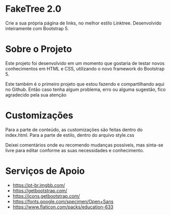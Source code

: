 # FakeTree 2.0
Crie a sua própria página de links, no melhor estilo Linktree. Desenvolvido inteiramente com Bootstrap 5.

# Sobre o Projeto
Este projeto foi desenvolvido em um momento que gostaria de testar novos conhecimentos em HTML e CSS, utilizando o novo framework do Bootstrap 5.

Este também é o primeiro projeto que estou fazendo e compartilhando aqui no Github. Então caso tenha algum problema, erro ou alguma sugestão, fico agradecido pela sua atenção

# Customizações
Para a parte de conteúdo, as customizações são feitas dentro do index.html. Para a parte de estilo, dentro do arquivo style.css

Deixei comentários onde eu recomendo mudanças possíveis, mas sinta-se livre para editar conforme as suas necessidades e conhecimento.

# Serviços de Apoio
- https://pt-br.imgbb.com/
- https://getbootstrap.com/
- https://icons.getbootstrap.com/
- https://fonts.google.com/specimen/Open+Sans
- https://www.flaticon.com/packs/education-633
